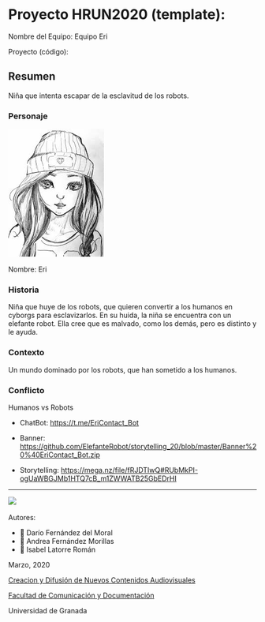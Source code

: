 

# Proyecto HRUN2020 (template): 

Nombre del Equipo: Equipo Eri

Proyecto (código): 


## Resumen
Niña que intenta escapar de la esclavitud de los robots.

### Personaje

![](https://github.com/ElefanteRobot/storytelling_20/blob/master/descarga.jpg)

Nombre: Eri


### Historia
Niña que huye de los robots, que quieren convertir a los humanos en cyborgs para esclavizarlos. En su huida, la niña se encuentra con un elefante robot. Ella cree que es malvado, como los demás, pero es distinto y le ayuda.

### Contexto
Un mundo dominado por los robots, que han sometido a los humanos.

### Conflicto 
Humanos vs Robots

- ChatBot: https://t.me/EriContact_Bot  

- Banner:  https://github.com/ElefanteRobot/storytelling_20/blob/master/Banner%20%40EriContact_Bot.zip 

- Storytelling: https://mega.nz/file/fRJDTIwQ#RUbMkPI-ogUaWBGJMb1HTQ7cB_m1ZWWATB25GbEDrHI 

------
![](https://upload.wikimedia.org/wikipedia/commons/thumb/6/62/CC-BY-SA-Andere_Wikis_%28v%29.svg/200px-CC-BY-SA-Andere_Wikis_%28v%29.svg.png)


Autores:

- :man: Darío Fernández del Moral
- :woman: Andrea Fernández Morillas
- :woman: Isabel Latorre Román

<!---
Lista completa de emojis de markDown - https://gist.github.com/rxaviers/7360908) 
-->



Marzo, 2020

[Creacion y Difusión de Nuevos Contenidos Audiovisuales](http://utopolis.ugr.es/medialab)

[Facultad de Comunicación y Documentación](http://fcd.ugr.es)

Universidad de Granada
